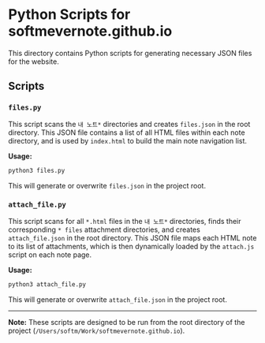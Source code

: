 # Python Scripts for softmevernote.github.io

This directory contains Python scripts for generating necessary JSON files for the website.

## Scripts

### `files.py`

This script scans the `내 노트*` directories and creates `files.json` in the root directory. This JSON file contains a list of all HTML files within each note directory, and is used by `index.html` to build the main note navigation list.

**Usage:**
```bash
python3 files.py
```
This will generate or overwrite `files.json` in the project root.

### `attach_file.py`

This script scans for all `*.html` files in the `내 노트*` directories, finds their corresponding `* files` attachment directories, and creates `attach_file.json` in the root directory. This JSON file maps each HTML note to its list of attachments, which is then dynamically loaded by the `attach.js` script on each note page.

**Usage:**
```bash
python3 attach_file.py
```
This will generate or overwrite `attach_file.json` in the project root.

---

**Note:** These scripts are designed to be run from the root directory of the project (`/Users/softm/Work/softmevernote.github.io`).
